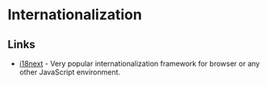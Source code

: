 # Internationalization

## Links

- [i18next](https://github.com/i18next/i18next) - Very popular internationalization framework for browser or any other JavaScript environment.

